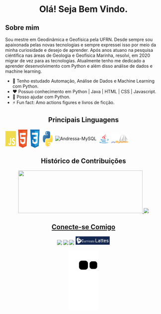 

<h1 align="center"> Olá! Seja Bem Vindo.</h1>
<div style="display: inline_block">
  
## Sobre mim
Sou mestre em Geodinâmica e  Geofísica pela UFRN. Desde sempre sou apaixonada pelas novas tecnologias e sempre expressei isso por meio da minha curiosidade e desejo de aprender. Após anos atuano na pesquisa ciéntifica nas áreas de Geologia e Geofísica Marinha, resolvi, em 2020 migrar de vez para as tecnologias. Atualmente tenho me dedicado a aprender desenvolvimento com Python e além disso análise de dados e machine learning.

- :book: Tenho estudado Automação, Análise de Dados e Machine Learning com Python.
- :hearts: Possuo conhecimento em Python | Java | HTML | CSS | Javascript.
- 👯 Posso ajudar com Python.
- ⚡ Fun fact: Amo actions figures e livros de ficção.

<h2 align="center"> Principais Linguagens</h2>
  <img align="center" alt="Andressa-Js" height="50" width="35" src="https://raw.githubusercontent.com/devicons/devicon/master/icons/javascript/javascript-plain.svg">
  <img align="center" alt="Andressa-HTML" height="60" width="35" src="https://raw.githubusercontent.com/devicons/devicon/master/icons/html5/html5-original.svg">
  <img align="center" alt="Andressa-CSS" height="60" width="35" src="https://raw.githubusercontent.com/devicons/devicon/master/icons/css3/css3-original.svg">
  <img align="center" alt="Andressa-Python" height="60" width="40" src="https://raw.githubusercontent.com/devicons/devicon/master/icons/python/python-original.svg">
  <img align="center" alt="Andressa-MySQL" height="80" width="50" src="https://cdn.jsdelivr.net/gh/devicons/devicon/icons/mysql/mysql-original-wordmark.svg">
  <img align="center" alt="Andressa-java" height="30" width="40" src="https://raw.githubusercontent.com/devicons/devicon/master/icons/java/java-original.svg"> 
  <img align="center" alt="Andressa-phpMyAdmin" height="30" width="55" src="phpmyadmin_red.png">
</div>

<h2 align="center"> Histórico de Contribuições</h2>
<div align="center">
  <a href="https://github.com/AndressaLF">
  <img height="137em" width="400em" src="https://github-readme-stats.vercel.app/api?username=AndressaLF&hide_border=true&show_icons=true&theme=chartreuse-dark&include_all_commits=true&count_private=true"/>
  <img height="160em" src="https://github-readme-stats.vercel.app/api/top-langs/?username=AndressaLF&hide_border=true&include_all_commits=true&count_private=true&layout=compact&langs_count=8&theme=chartreuse-dark"/><br>
</div>


<h2 align="center">Conecte-se Comigo</h2>
<div align="center"> 
  <a href = "https://twitter.com/andr3ssalf"><img src="https://img.shields.io/badge/Twitter-1DA1F2?style=for-the-badge&logo=twitter&logoColor=white" target="_blank"></a>
  <a href = "andressalimaferreira@gmail.com"><img src="https://img.shields.io/badge/Gmail-D14836?style=for-the-badge&logo=gmail&logoColor=white" target="_blank"></a>
  <a href="https://www.linkedin.com/in/andressalf/" target="_blank"><img src="https://img.shields.io/badge/-LinkedIn-%230077B5?style=for-the-badge&logo=linkedin&logoColor=white" target="_blank"></a>
  <a href="http://lattes.cnpq.br/6867139471633758"><img src="logo_novo2.jpg" width="111" height="28"></a>
  
   ![Snake animation](https://github.com/AndressaLF/AndressaLF/blob/output/github-contribution-grid-snake.svg)
  
</div>

